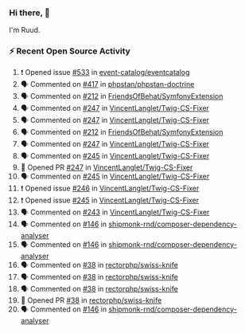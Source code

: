 ### Hi there, 👋

I'm Ruud.
 
### :zap: Recent Open Source Activity

<!--START_SECTION:activity-->
1. ❗ Opened issue [#533](https://github.com/event-catalog/eventcatalog/issues/533) in [event-catalog/eventcatalog](https://github.com/event-catalog/eventcatalog)
2. 🗣 Commented on [#417](https://github.com/phpstan/phpstan-doctrine/issues/417#issuecomment-2209437350) in [phpstan/phpstan-doctrine](https://github.com/phpstan/phpstan-doctrine)
3. 🗣 Commented on [#212](https://github.com/FriendsOfBehat/SymfonyExtension/pull/212#issuecomment-2208760126) in [FriendsOfBehat/SymfonyExtension](https://github.com/FriendsOfBehat/SymfonyExtension)
4. 🗣 Commented on [#247](https://github.com/VincentLanglet/Twig-CS-Fixer/pull/247#issuecomment-2208273489) in [VincentLanglet/Twig-CS-Fixer](https://github.com/VincentLanglet/Twig-CS-Fixer)
5. 🗣 Commented on [#247](https://github.com/VincentLanglet/Twig-CS-Fixer/pull/247#issuecomment-2208271438) in [VincentLanglet/Twig-CS-Fixer](https://github.com/VincentLanglet/Twig-CS-Fixer)
6. 🗣 Commented on [#212](https://github.com/FriendsOfBehat/SymfonyExtension/pull/212#issuecomment-2208256147) in [FriendsOfBehat/SymfonyExtension](https://github.com/FriendsOfBehat/SymfonyExtension)
7. 🗣 Commented on [#247](https://github.com/VincentLanglet/Twig-CS-Fixer/pull/247#issuecomment-2208249974) in [VincentLanglet/Twig-CS-Fixer](https://github.com/VincentLanglet/Twig-CS-Fixer)
8. 🗣 Commented on [#245](https://github.com/VincentLanglet/Twig-CS-Fixer/issues/245#issuecomment-2206942653) in [VincentLanglet/Twig-CS-Fixer](https://github.com/VincentLanglet/Twig-CS-Fixer)
9. 💪 Opened PR [#247](https://github.com/VincentLanglet/Twig-CS-Fixer/pull/247) in [VincentLanglet/Twig-CS-Fixer](https://github.com/VincentLanglet/Twig-CS-Fixer)
10. 🗣 Commented on [#245](https://github.com/VincentLanglet/Twig-CS-Fixer/issues/245#issuecomment-2205876809) in [VincentLanglet/Twig-CS-Fixer](https://github.com/VincentLanglet/Twig-CS-Fixer)
11. ❗ Opened issue [#246](https://github.com/VincentLanglet/Twig-CS-Fixer/issues/246) in [VincentLanglet/Twig-CS-Fixer](https://github.com/VincentLanglet/Twig-CS-Fixer)
12. ❗ Opened issue [#245](https://github.com/VincentLanglet/Twig-CS-Fixer/issues/245) in [VincentLanglet/Twig-CS-Fixer](https://github.com/VincentLanglet/Twig-CS-Fixer)
13. 🗣 Commented on [#243](https://github.com/VincentLanglet/Twig-CS-Fixer/issues/243#issuecomment-2205778007) in [VincentLanglet/Twig-CS-Fixer](https://github.com/VincentLanglet/Twig-CS-Fixer)
14. 🗣 Commented on [#146](https://github.com/shipmonk-rnd/composer-dependency-analyser/issues/146#issuecomment-2202937605) in [shipmonk-rnd/composer-dependency-analyser](https://github.com/shipmonk-rnd/composer-dependency-analyser)
15. 🗣 Commented on [#146](https://github.com/shipmonk-rnd/composer-dependency-analyser/issues/146#issuecomment-2202928761) in [shipmonk-rnd/composer-dependency-analyser](https://github.com/shipmonk-rnd/composer-dependency-analyser)
16. 🗣 Commented on [#38](https://github.com/rectorphp/swiss-knife/pull/38#issuecomment-2202910901) in [rectorphp/swiss-knife](https://github.com/rectorphp/swiss-knife)
17. 🗣 Commented on [#38](https://github.com/rectorphp/swiss-knife/pull/38#issuecomment-2202571751) in [rectorphp/swiss-knife](https://github.com/rectorphp/swiss-knife)
18. 🗣 Commented on [#38](https://github.com/rectorphp/swiss-knife/pull/38#issuecomment-2202571225) in [rectorphp/swiss-knife](https://github.com/rectorphp/swiss-knife)
19. 💪 Opened PR [#38](https://github.com/rectorphp/swiss-knife/pull/38) in [rectorphp/swiss-knife](https://github.com/rectorphp/swiss-knife)
20. 🗣 Commented on [#146](https://github.com/shipmonk-rnd/composer-dependency-analyser/issues/146#issuecomment-2202545868) in [shipmonk-rnd/composer-dependency-analyser](https://github.com/shipmonk-rnd/composer-dependency-analyser)
<!--END_SECTION:activity-->
